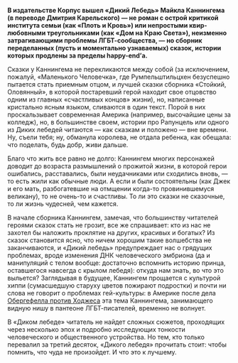 **В издательстве Корпус вышел «Дикий Лебедь» Майкла Каннингема (в переводе Дмитрия Карельского) — не роман с острой критикой института семьи (как «Плоть и Кровь») или непростыми квир-любовными треугольниками (как «Дом на Краю Света»), неизменно затрагивающими проблемы ЛГБТ-сообщества, — но сборник переделанных (пусть и моментально узнаваемых) сказок, истории которых продлены за пределы happy-end’а.**

Сказки у Каннингема не перекликаются между собой (за исключением, пожалуй, «Маленького Человечка», где Румпельштильцхен безуспешно пытается стать приемным отцом, и лучшей сказки сборника «Стойкий, Оловянный», в которой постаревший герой находит свое отцовство одним из главных «счастливых концов» жизни), но, написанные кристально ясным языком, сливаются в один текст. Порой в них проскальзывает современная Америка (например, высочайшие цены за колледж), но, в большинстве своем, истории про Рапунцель или одного из Диких лебедей читаются — как сказкам и положено — вне времени. Ну, съели тебя; ну, обманула королева, не отдала ребенка, как обещала: что поделать, будь добр, живи дальше. 

Благо что жить все равно не долго: Каннингем многих персонажей доводит до возраста размышлений о прожитой жизни, в которой герои ошибались, расставались, были неудачниками или сходились вновь, — то есть жили как обычные люди. А если и были состоятельны (как Джек и его мать, разбогатевшие на отмщении когда-то провинившемуся великану), то не очень-то и счастливы. То ли это сказки не сказочные, то ли жизнь чудесней, чем кажется. 

В начале сборника Каннингем, замечая, что большинству читателей героями сказок стать не грозит, все же спрашивает: кто из нас не захотел бы наложить проклятие на других, красивых и богатых? Из сказок становится ясно, что ничем хорошим такие волшебства не заканчиваются, и «Дикий лебедь» предупреждает нас о грядущих проблемах, вроде изменения ДНК человеческого эмбриона (да и манипуляций с телом вообще: достаточно вспомнить историю принца, оставшегося навсегда с крылом лебедя): откуда нам знать, во что это выльется? Заглядывая в будущее, Каннингем прощается с культурой хиппи (сумасшедшую старуху цветов пожирают подростки) и почти ни слова не говорит о проблемах гей-культуры: в Америке после дела [Обергефелла против Ходжеса](https://en.wikipedia.org/wiki/Obergefell_v._Hodges) эта тема Каннингема, занимающего видную нишу в пантеоне ЛГБТ-писателей, временно не волнует. 

В «Диком лебеде» читатель не найдет сложных сюжетов, проходящих через несколько эпох и подробно исследующих тонкости человеческого и общественного устройства. Но тем, кто только перевалил за третий десяток, «Дикого лебедя» прочитать стоит: чтобы помнить, что чуда не произойдет. И что это к лучшему.   

